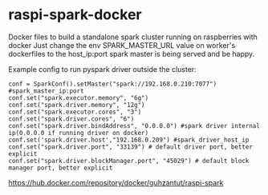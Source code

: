 # raspi-spark-docker
Docker files to build a standalone spark cluster running on raspberries with docker
Just change the env SPARK_MASTER_URL value on worker's dockerfiles to the host_ip:port spark master is being served and be happy.

Example config to run pyspark driver outside the cluster:

```
conf = SparkConf().setMaster("spark://192.168.0.210:7077") #spark_master_ip:port
conf.set("spark.executor.memory", "6g")
conf.set("spark.driver.memory", "12g")
conf.set("spark.executor.cores", "3")
conf.set("spark.driver.cores", "6")
conf.set("spark.driver.bindAddress", "0.0.0.0") #spark driver internal ip(0.0.0.0 if running driver on docker)
conf.set('spark.driver.host',"192.168.0.209") #spark_driver_host_ip
conf.set("spark.driver.port", "33139") # default driver port, better explicit
conf.set("spark.driver.blockManager.port", "45029") # default block manager port, better explicit
```

https://hub.docker.com/repository/docker/guhzantut/raspi-spark
